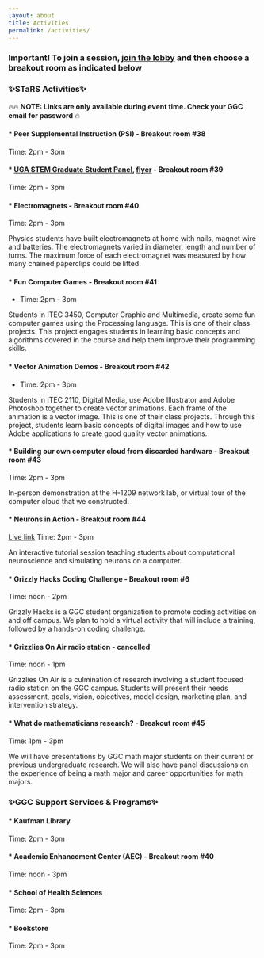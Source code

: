 ```yaml
---
layout: about
title: Activities
permalink: /activities/
---
```


### Important! To join a session, [join the lobby](https://ggc-edu.zoom.us/j/94859760946) and then choose a breakout room as indicated below

<h3>✨STaRS Activities✨</h3>

🔥🔥 **NOTE: Links are only available during event time. Check your GGC email for password** 🔥
   
#### * Peer Supplemental Instruction (PSI) - Breakout room #38
 Time: 2pm - 3pm
#### * [UGA STEM Graduate Student Panel](https://aarlifesci.wixsite.com/website), [flyer](/stars2021/images/AARLS-STARS.pdf) - Breakout room #39
 Time: 2pm - 3pm
#### * Electromagnets - Breakout room #40
 Time: 2pm - 3pm

Physics students have built electromagnets at home with nails, magnet wire and batteries.   The electromagnets varied in diameter, length and number of turns.  The maximum force of each electromagnet was measured by how many chained paperclips could be lifted.
#### * Fun Computer Games - Breakout room #41
 - Time: 2pm - 3pm

Students in ITEC 3450, Computer Graphic and Multimedia, create some fun computer games using the Processing language. This is one of their class projects. This project engages students in learning basic concepts and algorithms covered in the course and help them improve their programming skills.
#### * Vector Animation Demos - Breakout room #42
 - Time: 2pm - 3pm

Students in ITEC 2110, Digital Media, use Adobe Illustrator and Adobe Photoshop together to create vector animations. Each frame of the animation is a vector image. This is one of their class projects. Through this project, students learn basic concepts of digital images and how to use Adobe applications to create good quality vector animations.
#### * Building our own computer cloud from discarded hardware - Breakout room #43
 Time: 2pm - 3pm

In-person demonstration at the H-1209 network lab, or virtual tour of the computer cloud that we constructed.
#### * Neurons in Action - Breakout room #44
[Live link](https://ggc-edu.zoom.us/j/96010540764) Time: 2pm - 3pm

An interactive tutorial session teaching students about computational neuroscience and simulating neurons on a computer.
#### * Grizzly Hacks Coding Challenge  - Breakout room #6
 Time: noon - 2pm 

Grizzly Hacks is a GGC student organization to promote coding activities on and off campus. We plan to hold a virtual activity that will include a training, followed by a hands-on coding challenge.
#### * Grizzlies On Air radio station - cancelled
 Time: noon - 1pm

Grizzlies On Air is a culmination of research involving a student focused radio station on the GGC campus.  Students will present their needs assessment, goals, vision, objectives, model design, marketing plan, and intervention strategy.
#### * What do mathematicians research? - Breakout room #45
 Time: 1pm - 3pm 

We will have presentations by GGC math major students on their current or previous undergraduate research. We will also have panel discussions on the experience of being a math major and career opportunities for math majors.


<h3>✨GGC Support Services & Programs✨</h3>

#### * Kaufman Library 
 Time: 2pm - 3pm

#### * Academic Enhancement Center (AEC) - Breakout room #40
 Time: noon - 3pm

#### * School of Health Sciences 
 Time: 2pm - 3pm

#### * Bookstore 
 Time: 2pm - 3pm


